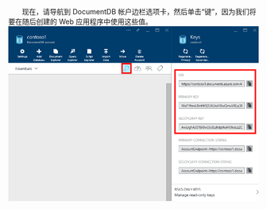        现在，请导航到 DocumentDB 帐户边栏选项卡，然后单击“键”，因为我们将要在随后创建的 Web 应用程序中使用这些值。
       ![Screen shot of the Azure portal, showing a DocumentDB account, with the Keys button highlighted on the DocumentDB account blade, and the URI, PRIMARY KEY and SECONDARY KEY values highlighted on the Keys blade](./media/documentdb-keys/keys.png)

<!---HONumber=Mooncake_0829_2016-->